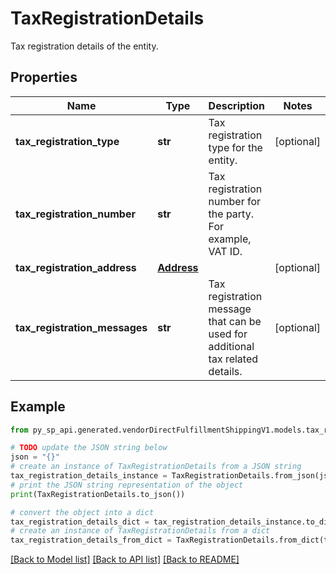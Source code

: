 # TaxRegistrationDetails

Tax registration details of the entity.

## Properties

Name | Type | Description | Notes
------------ | ------------- | ------------- | -------------
**tax_registration_type** | **str** | Tax registration type for the entity. | [optional] 
**tax_registration_number** | **str** | Tax registration number for the party. For example, VAT ID. | 
**tax_registration_address** | [**Address**](Address.md) |  | [optional] 
**tax_registration_messages** | **str** | Tax registration message that can be used for additional tax related details. | [optional] 

## Example

```python
from py_sp_api.generated.vendorDirectFulfillmentShippingV1.models.tax_registration_details import TaxRegistrationDetails

# TODO update the JSON string below
json = "{}"
# create an instance of TaxRegistrationDetails from a JSON string
tax_registration_details_instance = TaxRegistrationDetails.from_json(json)
# print the JSON string representation of the object
print(TaxRegistrationDetails.to_json())

# convert the object into a dict
tax_registration_details_dict = tax_registration_details_instance.to_dict()
# create an instance of TaxRegistrationDetails from a dict
tax_registration_details_from_dict = TaxRegistrationDetails.from_dict(tax_registration_details_dict)
```
[[Back to Model list]](../README.md#documentation-for-models) [[Back to API list]](../README.md#documentation-for-api-endpoints) [[Back to README]](../README.md)


